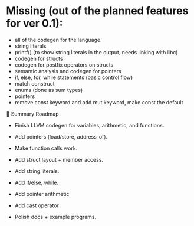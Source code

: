 # Missing (out of the planned features for ver 0.1):
   - all of the codegen for the language.
   - string literals
   - printf() (to show string literals in the output, needs linking with libc)
   - codegen for structs
   - codegen for postfix operators on structs
   - semantic analysis and codegen for pointers
   - if, else, for, while statements (basic control flow)
   - match construct
   - enums (done as sum types)
   - pointers
   - remove const keyword and add mut keyword, make const the default

📌 Summary Roadmap
   - Finish LLVM codegen for variables, arithmetic, and functions.

   - Add pointers (load/store, address-of).

   - Make function calls work.

   - Add struct layout + member access.

   - Add string literals.

   - Add if/else, while.
   
   - Add pointer arithmetic

   - Add cast operator

   - Polish docs + example programs.

